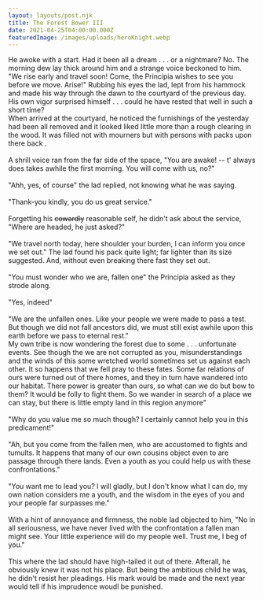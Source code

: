 ```yaml
---
layout: layouts/post.njk
title: The Forest Bower III
date: 2021-04-25T04:00:00.000Z
featuredImage: /images/uploads/heroKnight.webp
---
```

He awoke with a start. Had it been all a dream . . . or a nightmare? No. The morning dew lay thick around him and a strange voice beckoned to him.  "We rise early and travel soon! Come, the Principia wishes to see you before we move. Arise!" Rubbing his eyes the lad, lept from his hammock and made his way through the dawn to the courtyard of the previous day. His own vigor surprised himself  . . .  could he have rested that well in such a short time?\
When arrived at the courtyard, he noticed the furnishings of the yesterday had been all removed and it looked liked little more than a rough clearing in the wood. It was filled not with mourners but with persons with packs upon there back .\
\
A shrill voice ran from the far side of the space, "You are awake! --  t' always does takes awhile the first morning. You will come with us, no?"\
\
"Ahh, yes, of course" the lad replied, not knowing what he was saying.\
\
"Thank-you kindly, you do us great service."\
\
Forgetting his ~~cowardly~~ reasonable self, he didn't ask about the service, "Where are headed, he just asked?"\
\
"We travel north today, here shoulder your burden, I can inform  you once we set out." The lad found his pack quite light; far lighter than its size suggested. And, without even breaking there fast they set out. \
\
"You must wonder who we are, fallen one" the Principia asked as they strode along.\
\
"Yes, indeed"\
\
"We are the unfallen ones. Like your people we were made to pass a test. But though we did not fall ancestors did, we must still exist awhile upon this earth before we pass to eternal rest."\
My own tribe is now wondering the forest due to some . . . unfortunate events. See though the we are not corrupted as you, misunderstandings and the winds of this some wretched world sometimes set us against each other. It so happens that we fell pray to these fates. Some far relations of ours were turned out of there homes, and they in turn have wandered into our habitat. There power is greater than ours, so what can we do but bow to them? It would be folly to fight them. So we wander in search of a place we can stay, but there is little empty land in this region anymore"\
\
"Why do you value me so much though? I certainly cannot help you in this predicament!"\
\
"Ah, but you come from the fallen men, who are accustomed to fights and tumults. It happens that many of our own cousins object even to are passage through there lands. Even a youth as you could help us with these confrontations." \
\
"You want me to lead you? I will gladly, but I don't know what I can do, my own nation considers me a youth, and the wisdom in the eyes of you and your people far surpasses me."\
\
With a hint of annoyance and firmness, the noble lad objected to him, "No in all seriousness, we have never lived with the confrontation a fallen man might see. Your little experience will do my people well. Trust me, I beg of you."\
\
This where the lad should have high-tailed it out of there. Afterall, he obviously knew it was not his place. But being the ambitious child he was, he didn't resist her pleadings. His mark would be made and the next year would tell if his imprudence woudl be punished.